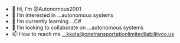 - 👋 Hi, I’m @Autonomous2001
- 👀 I’m interested in ...autonomous systems
- 🌱 I’m currently learning ...C#
- 💞️ I’m looking to collaborate on ...autonomous systems
- 📫 How to reach me ...kkola@onetransportationlimitedliabilityco.us

<!---
Autonomous2001/Autonomous2001 is a ✨ special ✨ repository because its `README.md` (this file) appears on your GitHub profile.
You can click the Preview link to take a look at your changes.
--->
